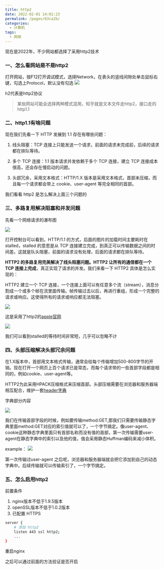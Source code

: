 ```yaml
---
title: http2
date: 2022-02-01 14:01:23
permalink: /pages/63ca2b/
categories:
  - 计算机
tags:
  - 网络
---
```

现在是2022年，不少网站都选择了采用http2技术

### 一、怎么看网站是不是http2

打开网站，按F12打开调试模式，选择Network，在表头的竖线间隙处单击鼠标右键，勾选上Protocol，默认没有勾选
![](https://qiniu.espe.work/blog/20220201161051.png)

h2代表是http2协议

> 某些网站可能会选择两种模式混用，知乎就是文本文件走http2，接口走的http1.1


### 二、http1.1有啥问题

现在我们先看一下 HTTP 发展到 1.1 存在有哪些问题：

1. 线头阻塞：TCP 连接上只能发送一个请求，前面的请求未完成前，后续的请求都在排队等待。

2. 多个 TCP 连接：1.1 版本请求并发依赖于多个 TCP 连接，建立 TCP 连接成本很高，还会存在慢启动的问题。

3. 头部冗余，采用文本格式：HTTP/1.X 版本是采用文本格式，首部未压缩，而且每一个请求都会带上 cookie、user-agent 等完全相同的首部。


我们看看 http2 是怎么解决上面三个问题的

### 三、多路复用解决阻塞和并发问题

先看一个网络请求的瀑布图

![](https://qiniu.espe.work/blog/20220201160057.png)

打开控制台可以看到，HTTP/1.1 的方式，后面的图片的加载时间主要耗时在 stalled，stalled 的意思是从 TCP 连接建立完成，到真正可以传输数据之间的时间差。这就是队头阻塞，前面的请求没有处理，后面的请求都在排队等待。

**HTTP2 的多路复用完美解决了线头阻塞问题。HTTP2 让所有的通信都在一个 TCP 连接上完成**，真正实现了请求的并发。我们来看一下 HTTP2 具体是怎么实现的：

HTTP2 建立一个 TCP 连接，一个连接上面可以有任意多个流（stream），消息分割成一个或多个帧在流里面传输。帧传输过去以后，再进行重组，形成一个完整的请求或响应。这使得所有的请求或响应都无法阻塞。


![](https://qiniu.espe.work/blog/20220201155603.png)

这是采用了http2的[apple官网](https://www.apple.com/)

![](https://qiniu.espe.work/blog/20220201160700.png)

我们可以看到stalled的等待时间非常短，几乎可以忽略不计


### 四、头部压缩解决头部冗余问题

在1.X版本中，首部用文本格式传输，通常会给每个传输增加500-800字节的开销。现在打开一个网页上百个请求已是常态，而每个请求带的一些首部字段都是相同的，例如cookie、user-agent等。  


HTTP2为此采用HPACK压缩格式来压缩首部。头部压缩需要在浏览器和服务器端相互配合，维护一套[header字典](https://httpwg.org/specs/rfc7541.html#static.table.definition)

字典部分内容

![](https://qiniu.espe.work/blog/20220201162514.png)

我们在传输首部字段的时候，例如要传输method:GET,那我们只需要传输静态字典里面method:GET对应的索引值就可以了，一个字节搞定。像user-agent、cookie这种静态字典里面只有首部名称而没有值的首部，第一次传输需要user-agent在静态字典中的索引以及他的值，值会采用静态Huffman编码来减小体积。

example：
![](https://qiniu.espe.work/blog/20220201163020.png)

第一次传输过user-agent 之后呢，浏览器和服务器端就会把它添加到自己的动态字典中。后续传输就可以传输索引了，一个字节搞定。


### 五、怎么启用http2

前置条件
1. nginx版本不低于1.9.5版本
2. openSSL版本不低于1.0.2版本
3. 已配置 HTTPS

```sh
server {
	# 添加 http2
	listen 443 ssl http2;
	...
}

```

重启nginx

之后可以通过前面的方法验证是否开启  